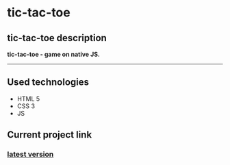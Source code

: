 # tic-tac-toe

## tic-tac-toe description
**tic-tac-toe - game on native JS.**
___

## Used technologies  
+ HTML 5
+ CSS 3
+ JS

## Current project link

### [latest version](https://alfaro23.github.io/tic-tac-toe/)
